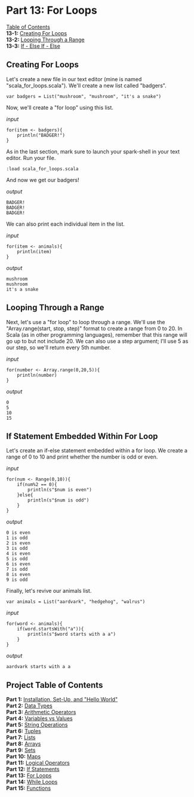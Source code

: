 # Part 13: For Loops

[Table of Contents](https://github.com/hjhuney/An-Intro-to-Scala#table-of-contents)<br>
**13-1:** [Creating For Loops](https://github.com/hjhuney/An-Intro-to-Scala/blob/master/Part-13-For-Loops.md#creating-for-loops)<br>
**13-2:** [Looping Through a Range](https://github.com/hjhuney/An-Intro-to-Scala/blob/master/Part-13-For-Loops.md#looping-through-a-range)<br>
**13-3:** [If - Else If - Else](https://github.com/hjhuney/An-Intro-to-Scala/blob/master/Part-13-For-Loops.md#if-statement-embedded-within-for-loop)<br>

## Creating For Loops

Let's create a new file in our text editor (mine is named "scala_for_loops.scala"). We'll create a new list called "badgers". 

```
var badgers = List("mushroom", "mushroom", "it's a snake")
```
Now, we'll create a "for loop" using this list. 

*input*

```
for(item <- badgers){
    println("BADGER!")
}
```

As in the last section, mark sure to launch your spark-shell in your text editor. Run your file. 

```
:load scala_for_loops.scala
```

And now we get our badgers!

*output*

```
BADGER!
BADGER!
BADGER!
```
We can also print each individual item in the list. 

*input*

```
for(item <- animals){
    println(item)
}
```

*output*

```
mushroom
mushroom
it's a snake
```
## Looping Through a Range

Next, let's use a "for loop" to loop through a range. We'll use the "Array.range(start, stop, step)" format to create a range from 0 to 20. In Scala (as in other programming languages), remember that this range will go up to but not include 20. We can also use a step argument; I'll use 5 as our step, so we'll return every 5th number. 

*input*

```
for(number <- Array.range(0,20,5)){
    println(number)
}
```

*output*

```
0
5
10
15
```

## If Statement Embedded Within For Loop

Let's create an if-else statement embedded within a for loop. We create a range of 0 to 10 and print whether the number is odd or even. 

*input*

```
for(num <- Range(0,10)){
    if(num%2 == 0){
        println(s"$num is even")
    }else{
        println(s"$num is odd")
    }
}
```

*output*

```
0 is even
1 is odd
2 is even
3 is odd
4 is even
5 is odd
6 is even
7 is odd
8 is even
9 is odd
```

Finally, let's revive our animals list. 

```
var animals = List("aardvark", "hedgehog", "walrus")
```

*input*

```
for(word <- animals){
    if(word.startsWith("a")){
        println(s"$word starts with a a")
    }
}
```

*output*

```
aardvark starts with a a
```

## Project Table of Contents

**Part 1:**  [Installation, Set-Up, and "Hello World"](https://github.com/hjhuney/An-Intro-to-Scala/blob/master/Part-01-Installation-and-Setup.md)<br>
**Part 2:**  [Data Types](https://github.com/hjhuney/An-Intro-to-Scala/blob/master/Part-02-Data-Types.md)<br>
**Part 3:**  [Arithmetic Operators](https://github.com/hjhuney/An-Intro-to-Scala/blob/master/Part-03-Arithmetic-Operators.md)<br>
**Part 4:**  [Variables vs Values](https://github.com/hjhuney/An-Intro-to-Scala/blob/master/Part-04-Variables-vs-Values.md)<br>
**Part 5:** [String Operations](https://github.com/hjhuney/An-Intro-to-Scala/blob/master/Part-05-String-Operations.md)<br>
**Part 6:**  [Tuples](https://github.com/hjhuney/An-Intro-to-Scala/blob/master/Part-06-Tuples.md)<br>
**Part 7:**  [Lists](https://github.com/hjhuney/An-Intro-to-Scala/blob/master/Part-07-Lists.md)<br>
**Part 8:**  [Arrays](https://github.com/hjhuney/An-Intro-to-Scala/blob/master/Part-08-Arrays.md)<br>
**Part 9:**  [Sets](https://github.com/hjhuney/An-Intro-to-Scala/blob/master/Part-09-Sets.md)<br>
**Part 10:**  [Maps](https://github.com/hjhuney/An-Intro-to-Scala/blob/master/Part-10-Maps.md)<br>
**Part 11:**  [Logical Operators](https://github.com/hjhuney/An-Intro-to-Scala/blob/master/Part-11-Logical-Operators.md)<br>
**Part 12:**  [If Statements](https://github.com/hjhuney/An-Intro-to-Scala/blob/master/Part-12-If-Statements.md)<br>
**Part 13:** [For Loops](https://github.com/hjhuney/An-Intro-to-Scala/blob/master/Part-13-For-Loops.md)<br>
**Part 14:** [While Loops](https://github.com/hjhuney/An-Intro-to-Scala/blob/master/Part-14-While-Loops.md)<br>
**Part 15:** [Functions](https://github.com/hjhuney/An-Intro-to-Scala/blob/master/Part-15-Functions.md)<br>
